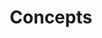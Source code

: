 ---
title: Concepts
weight: 21
# If the index.md file is empty, the link to the section will be hidden from the sidebar
is_empty: true
---